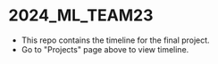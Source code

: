 # 2024_ML_TEAM23
- This repo contains the timeline for the final project.
- Go to "Projects" page above to view timeline.